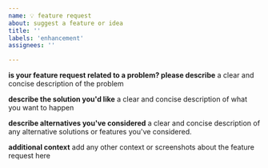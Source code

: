 ```yaml
---
name: 💡 feature request
about: suggest a feature or idea
title: ''
labels: 'enhancement'
assignees: ''

---
```


**is your feature request related to a problem? please describe**
a clear and concise description of the problem

**describe the solution you'd like**
a clear and concise description of what you want to happen

**describe alternatives you've considered**
a clear and concise description of any alternative solutions or features you've considered.

**additional context**
add any other context or screenshots about the feature request here

